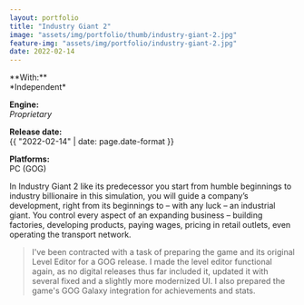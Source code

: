 ```yaml
---
layout: portfolio
title: "Industry Giant 2"
image: "assets/img/portfolio/thumb/industry-giant-2.jpg"
feature-img: "assets/img/portfolio/industry-giant-2.jpg"
date: 2022-02-14
---
```

<div class="portfolio-page-right" markdown="1">
**With:**<br>*Independent*

**Engine:**<br>*Proprietary*

**Release date:**<br>{{ "2022-02-14" | date: page.date-format }}

**Platforms:**<br>PC (GOG)
</div>
<div class="portfolio-page-left" markdown="1">
In Industry Giant 2 like its predecessor you start from humble beginnings to industry billionaire in this simulation, you will guide a company’s development,
right from its beginnings to – with any luck – an industrial giant. You control every aspect of an expanding business – building factories, developing products,
paying wages, pricing in retail outlets, even operating the transport network.

> I've been contracted with a task of preparing the game and its original Level Editor for a GOG release.
> I made the level editor functional again, as no digital releases thus far included it,
> updated it with several fixed and a slightly more modernized UI. I also prepared the game's GOG Galaxy integration for achievements and stats.
</div>